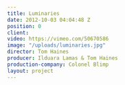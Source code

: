 ```yaml
---
title: Luminaries
date: 2012-10-03 04:04:48 Z
position: 0
client: 
video: https://vimeo.com/50670586
image: "/uploads/luminaries.jpg"
director: Tom Haines
producer: Ilduara Lamas & Tom Haines
production-company: Colonel Blimp
layout: project
---
```



